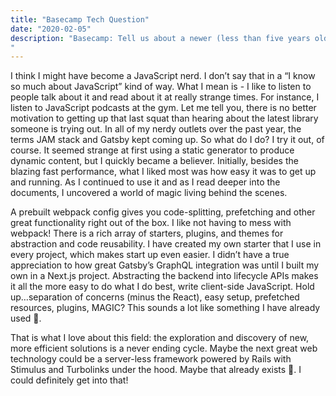 ```yaml
---
title: "Basecamp Tech Question"
date: "2020-02-05"
description: "Basecamp: Tell us about a newer (less than five years old) web technology you like and why.
"
---
```


I think I might have become a JavaScript nerd. I don’t say that in a “I know so much about JavaScript” kind of way. What I mean is - I like to listen to people talk about it and read about it at really strange times. For instance, I listen to JavaScript podcasts at the gym. Let me tell you, there is no better motivation to getting up that last squat than hearing about the latest library someone is trying out. In all of my nerdy outlets over the past year, the terms JAM stack and Gatsby kept coming up. So what do I do? I try it out, of course. It seemed strange at first using a static generator to produce dynamic content, but I quickly became a believer. Initially, besides the blazing fast performance, what I liked most was how easy it was to get up and running. As I continued to use it and as I read deeper into the documents, I uncovered a world of magic living behind the scenes.

A prebuilt webpack config gives you code-splitting, prefetching and other great functionality right out of the box. I like not having to mess with webpack! There is a rich array of starters, plugins, and themes for abstraction and code reusability. I have created my own starter that I use in every project, which makes start up even easier. I didn’t have a true appreciation to how great Gatsby’s GraphQL integration was until I built my own in a Next.js project. Abstracting the backend into lifecycle APIs makes it all the more easy to do what I do best, write client-side JavaScript. Hold up…separation of concerns (minus the React), easy setup, prefetched resources, plugins, MAGIC? This sounds a lot like something I have already used 🤔.

That is what I love about this field: the exploration and discovery of new, more efficient solutions is a never ending cycle. Maybe the next great web technology could be a server-less framework powered by Rails with Stimulus and Turbolinks under the hood. Maybe that already exists 🤷. I could definitely get into that!
